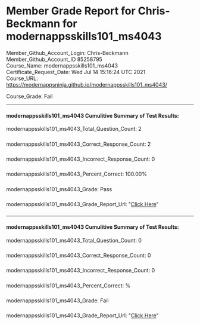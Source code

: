 # Member Grade Report for Chris-Beckmann for modernappsskills101_ms4043  
   
Member_Github_Account_Login: Chris-Beckmann  
Member_Github_Account_ID 85258795  
Course_Name: modernappsskills101_ms4043  
Certificate_Request_Date: Wed Jul 14 15:16:24 UTC 2021  
Course_URL: https://modernappsninja.github.io/modernappsskills101_ms4043/  
   
Course_Grade: Fail
   
---  
#### modernappsskills101_ms4043 Cumulitive Summary of Test Results:  
modernappsskills101_ms4043_Total_Question_Count: 2
#####  
modernappsskills101_ms4043_Correct_Response_Count: 2
#####  
modernappsskills101_ms4043_Incorrect_Response_Count: 0
#####  
modernappsskills101_ms4043_Percent_Correct: 100.00%
#####  
modernappsskills101_ms4043_Grade: Pass
#####  
modernappsskills101_ms4043_Grade_Report_Url: "[Click Here](https://github.com/modernappsninjas/Chris-Beckmann/blob/main/static/userdata/courses/modernappsskills101_ms4043/grade_report.pr64.modernappsskills101_ms4043.md)"
#####  
#####  
---  
#### modernappsskills101_ms4043 Cumulitive Summary of Test Results:  
modernappsskills101_ms4043_Total_Question_Count: 0  
#####  
modernappsskills101_ms4043_Correct_Response_Count: 0  
#####  
modernappsskills101_ms4043_Incorrect_Response_Count: 0 
#####  
modernappsskills101_ms4043_Percent_Correct: %  
#####  
modernappsskills101_ms4043_Grade: Fail  
#####  
modernappsskills101_ms4043_Grade_Report_Url: "[Click Here](https://github.com/modernappsninjas/Chris-Beckmann/blob/main/static/userdata/courses/modernappsskills101_ms4043/grade_report.pr168.modernappsskills101_ms4043.md)"
#####  
